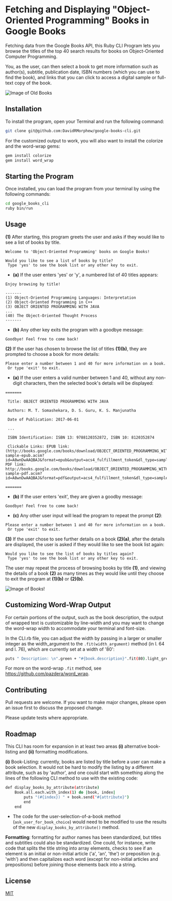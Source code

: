 # Fetching and Displaying "Object-Oriented Programming" Books in Google Books

Fetching data from the Google Books API, this Ruby CLI Program lets you browse the titles of the top 40 search results for books on Object-Oriented Computer Programming.

You, as the user, can then select a book to get more information such as author(s), subtitle, publication date, ISBN numbers (which you can use to find the book), and links that you can click to access a digital sample or full-text copy of the book.

![Image of Old Books](https://i.imgur.com/VnY8CPB.jpg)

## Installation 

To install the program, open your Terminal and run the following command:

```bash
git clone git@github.com:DavidRMorphew/google-books-cli.git
```
For the customized output to work, you will also want to install the colorize and the word-wrap gems:
```bash
gem install colorize
gem install word_wrap
```
## Starting the Program

Once installed, you can load the program from your terminal by using the following commands:
```bash
cd google_books_cli
ruby bin/run
```

## Usage

**(1)** 
After starting, this program greets the user and asks if they would like to see a list of books by title.

```
Welcome to 'Object-Oriented Programming' books on Google Books!

Would you like to see a list of books by title?
 Type 'yes' to see the book list or any other key to exit.
```

* **(a)** If the user enters 'yes' or 'y', a numbered list of 40 titles appears: 

```
Enjoy browsing by title!

-------
(1) Object-Oriented Programming Languages: Interpretation
(2) Object-Oriented Programming in C++
(3) OBJECT ORIENTED PROGRAMMING WITH JAVA
...
(40) The Object-Oriented Thought Process
-------
```

* **(b)** Any other key exits the program with a goodbye message:

```
Goodbye! Feel free to come back!
```
**(2)** If the user has chosen to browse the list of titles **(1)(b)**, they are prompted to choose a book for more details:

```
Please enter a number between 1 and 40 for more information on a book.
 Or type 'exit' to exit.
```

* **(a)** If the user enters a valid number between 1 and 40, without any non-digit characters, then the selected book's details will be displayed:

```
=======

 Title: OBJECT ORIENTED PROGRAMMING WITH JAVA

 Authors: M. T. Somashekara, D. S. Guru, K. S. Manjunatha

 Date of Publication: 2017-06-01

 ... 

 ISBN Identification: ISBN 13: 9788120352872, ISBN 10: 8120352874

 Clickable Links: EPUB link: (http://books.google.com/books/download/OBJECT_ORIENTED_PROGRAMMING_WITH_JAVA-sample-epub.acsm?id=A8wnDwAAQBAJ&format=epub&output=acs4_fulfillment_token&dl_type=sample&source=gbs_api, PDF link: http://books.google.com/books/download/OBJECT_ORIENTED_PROGRAMMING_WITH_JAVA-sample-pdf.acsm?id=A8wnDwAAQBAJ&format=pdf&output=acs4_fulfillment_token&dl_type=sample&source=gbs_api

=======

```

* **(b)** If the user enters 'exit', they are given a goodby message:

```
Goodbye! Feel free to come back!
```

* **(c)** Any other user input will lead the program to repeat the prompt **(2)**:

```
Please enter a number between 1 and 40 for more information on a book.
 Or type 'exit' to exit.
 ```

**(3)** If the user chose to see further details on a book **(2)(a)**, after the details are displayed, the user is asked if they would like to see the book list again:

```
Would you like to see the list of books by titles again?
 Type 'yes' to see the book list or any other key to exit.
 ```
The user may repeat the process of browsing books by title **(1)**, and viewing the details of a book **(2)** as many times as they would like until they choose to exit the program at **(1)(b)** or **(2)(b)**.

![Image of Books!](https://i.imgur.com/tisbV2F.jpeg)

## Customizing Word-Wrap Output

For certain portions of the output, such as the book description, the output of wrapped text is customizable by line-width and you may want to change the word-wrap width to accommodate your terminal and font-size. 

In the CLI.rb file, you can adjust the width by passing in a larger or smaller integer as the width_argument to the `.fit(width_argument)` method (in l. 64 and l. 76), which are currently set at a width of '80':

```bash
puts " Description: \n".green + "#{book.description}".fit(80).light_green if book.description
```
For more on the word-wrap `.fit` method, see https://github.com/pazdera/word_wrap.

## Contributing

Pull requests are welcome. If you want to make major changes, please open an issue first to discuss the proposed change.

Please update tests where appropriate.

## Roadmap

This CLI has room for expansion in at least two areas **(i)** alternative book-listing and **(ii)** formatting modifications. 

**(i)** Book-Listing: currently, books are listed by title before a user can make a book selection. It would not be hard to modify the listing by a different attribute, such as by 'author', and one could start with something along the lines of the following CLI method to use with the existing code:

```bash
def display_books_by_attribute(attribute)
    Book.all.each.with_index(1) do |book, index|    
        puts "(#{index}) " + book.send("#{attribute}")
        end
    end
```

* The code for the user-selection-of-a-book method (`ask_user_for_book_choice`) would need to be modified to use the results of the new `display_books_by_attribute()` method.

**Formatting**: formatting for author names has been standardized, but titles and subtitles could also be standardized. One could, for instance, write code that splits the title string into array elements, checks to see if an element is an initial or non-initial article ('a', 'an', 'the') or preposition (e.g. 'with') and then capitalizes each word (except for non-initial articles and prepositions) before joining those elements back into a string.

## License
[MIT](https://github.com/DavidRMorphew/google-books-cli/blob/main/LICENSE.txt)